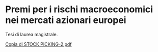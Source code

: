# Premi per i rischi macroeconomici nei mercati azionari europei
Tesi di laurea magistrale.

[Copia di STOCK PICKING-2.pdf](https://github.com/user-attachments/files/18425384/Copia.di.STOCK.PICKING-2.pdf)
